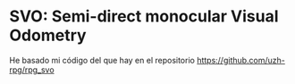 # SVO: Semi-direct monocular Visual Odometry
He basado mi código del que hay en el repositorio https://github.com/uzh-rpg/rpg_svo
